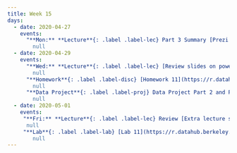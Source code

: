 ```yaml
---
title: Week 15
days:
  - date: 2020-04-27
    events:
      "**Mon:** **Lecture**{: .label .label-lec} Part 3 Summary [Prezi summary of PH142](https://prezi.com/p/xpqdo6z9nbhw/learning-from-data/)[page with recorded review sessions](https://bcourses.berkeley.edu/courses/1490339/pages/review-sessions)":
        null
  - date: 2020-04-29
    events:
      "**Wed:** **Lecture**{: .label .label-lec} [Review slides on power](https://ph142-ucb.github.io/sp20/src/lec/review2_power.pdf)":
        null
      "**Homework**{: .label .label-disc} [Homework 11](https://r.datahub.berkeley.edu/hub/user-redirect/git-pull?repo=https%3A%2F%2Fgithub.com%2Fnnpok%2Fph142-sp20&urlpath=rstudio%2F) (Due May 5)":
        null
      "**Data Project**{: .label .label-proj} Data Project Part 2 and Part 3 Due":
        null
  - date: 2020-05-01
    events:
     "**Fri:** **Lecture**{: .label .label-lec} Review [Extra lecture slides on bootstrap and permutations](https://ph142-ucb.github.io/sp20/src/lec/L3_8_v3.pdf) [wrap up and review slides](https://ph142-ucb.github.io/sp20/src/lec/wrap_up.pdf)":
      null
     "**Lab**{: .label .label-lab} [Lab 11](https://r.datahub.berkeley.edu/hub/user-redirect/git-pull?repo=https%3A%2F%2Fgithub.com%2Fnnpok%2Fph142-sp20&urlpath=rstudio%2F) (Due May 5) [(recording)](https://bcourses.berkeley.edu/courses/1490339/pages/lab-11)":
        null
---
```

